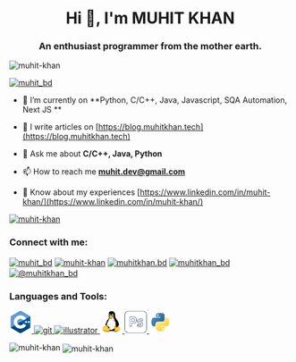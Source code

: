 <h1 align="center">Hi 👋, I'm MUHIT KHAN</h1>
<h3 align="center">An enthusiast programmer from the mother earth.</h3>

<p align="left"> <img src="https://komarev.com/ghpvc/?username=muhit-khan&label=Profile%20views&color=0e75b6&style=flat" alt="muhit-khan" /> </p>


<p align="left"> <a href="https://twitter.com/muhit_bd" target="blank"><img src="https://img.shields.io/twitter/follow/muhit_bd?logo=twitter&style=for-the-badge" alt="muhit_bd" /></a> </p>

- 🌱 I’m currently on **Python, C/C++, Java, Javascript, SQA Automation, Next JS **

- 📝 I write articles on [https://blog.muhitkhan.tech](https://blog.muhitkhan.tech)

- 💬 Ask me about **C/C++, Java, Python**

- 📫 How to reach me **muhit.dev@gmail.com**

- 📄 Know about my experiences [https://www.linkedin.com/in/muhit-khan/](https://www.linkedin.com/in/muhit-khan/)

<p align="left"> <a href="https://github.com/ryo-ma/github-profile-trophy"><img src="https://github-profile-trophy.vercel.app/?username=muhit-khan" alt="muhit-khan" /></a> </p>


<h3 align="left">Connect with me:</h3>
<p align="left">
<a href="https://twitter.com/muhit_bd" target="blank"><img align="center" src="https://raw.githubusercontent.com/rahuldkjain/github-profile-readme-generator/master/src/images/icons/Social/twitter.svg" alt="muhit_bd" height="30" width="40" /></a>
<a href="https://linkedin.com/in/muhit-khan" target="blank"><img align="center" src="https://raw.githubusercontent.com/rahuldkjain/github-profile-readme-generator/master/src/images/icons/Social/linked-in-alt.svg" alt="muhit-khan" height="30" width="40" /></a>
<a href="https://fb.com/muhitkhan.bd" target="blank"><img align="center" src="https://raw.githubusercontent.com/rahuldkjain/github-profile-readme-generator/master/src/images/icons/Social/facebook.svg" alt="muhitkhan.bd" height="30" width="40" /></a>
<a href="https://instagram.com/muhitkhan_bd" target="blank"><img align="center" src="https://raw.githubusercontent.com/rahuldkjain/github-profile-readme-generator/master/src/images/icons/Social/instagram.svg" alt="muhitkhan_bd" height="30" width="40" /></a>
<a href="https://medium.com/@muhitkhan_bd" target="blank"><img align="center" src="https://raw.githubusercontent.com/rahuldkjain/github-profile-readme-generator/master/src/images/icons/Social/medium.svg" alt="@muhitkhan_bd" height="30" width="40" /></a>
</p>

<h3 align="left">Languages and Tools:</h3>
<p align="left"> <a href="https://www.w3schools.com/cpp/" target="_blank" rel="noreferrer"> <img src="https://raw.githubusercontent.com/devicons/devicon/master/icons/cplusplus/cplusplus-original.svg" alt="cplusplus" width="40" height="40"/> </a> <a href="https://git-scm.com/" target="_blank" rel="noreferrer"> <img src="https://www.vectorlogo.zone/logos/git-scm/git-scm-icon.svg" alt="git" width="40" height="40"/> </a> <a href="https://www.adobe.com/in/products/illustrator.html" target="_blank" rel="noreferrer"> <img src="https://www.vectorlogo.zone/logos/adobe_illustrator/adobe_illustrator-icon.svg" alt="illustrator" width="40" height="40"/> </a> <a href="https://www.linux.org/" target="_blank" rel="noreferrer"> <img src="https://raw.githubusercontent.com/devicons/devicon/master/icons/linux/linux-original.svg" alt="linux" width="40" height="40"/> </a> <a href="https://www.photoshop.com/en" target="_blank" rel="noreferrer"> <img src="https://raw.githubusercontent.com/devicons/devicon/master/icons/photoshop/photoshop-line.svg" alt="photoshop" width="40" height="40"/> </a> <a href="https://www.python.org" target="_blank" rel="noreferrer"> <img src="https://raw.githubusercontent.com/devicons/devicon/master/icons/python/python-original.svg" alt="python" width="40" height="40"/> </a> </p>

<p><img align="left" src="https://github-readme-stats.vercel.app/api/top-langs?username=muhit-khan&show_icons=true&locale=en&layout=compact" alt="muhit-khan" /></p>

<p>&nbsp;<img align="center" src="https://github-readme-stats.vercel.app/api?username=muhit-khan&show_icons=true&locale=en" alt="muhit-khan" /></p>
